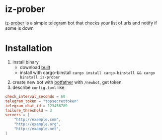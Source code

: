 # iz-prober

[iz-prober](https://github.com/oriontvv/iz-prober) is a simple telegram bot that checks your list of urls and notify if some is down

# Installation
1. install binary
    * download [built](https://github.com/oriontvv/iz-prober/releases)
    * install with cargo-binstall
    `cargo install cargo-binstall && cargo binstall iz-prober`
2. create new bot with [botfather](https://t.me/BotFather) with `/newbot`, get token
3. describe `config.toml` like
```toml
check_interval_seconds = 60
telegram_token = "topsecrettoken"
telegram_chat_id = 123456789
failure_threshold = 3
servers = [
    "http://example.com",
    "http://example.org",
    "http://example.net",
]
```

